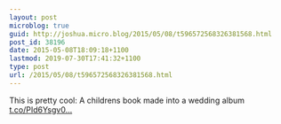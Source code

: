 ```yaml
---
layout: post
microblog: true
guid: http://joshua.micro.blog/2015/05/08/t596572568326381568.html
post_id: 38196
date: 2015-05-08T18:09:18+1100
lastmod: 2019-07-30T17:41:32+1100
type: post
url: /2015/05/08/t596572568326381568.html
---
```

This is pretty cool: A childrens book made into a wedding album [t.co/PId6Ysgv0...](http://t.co/PId6Ysgv0f)
